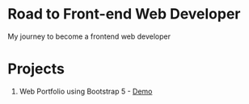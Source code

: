 # Road to Front-end Web Developer

My journey to become a frontend web developer

# Projects

1. Web Portfolio using Bootstrap 5 - [Demo](https://wahidrizka.github.io/portfolio-website-bootstrap)
